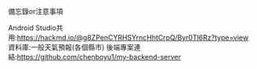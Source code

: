 備忘錄or注意事項

Android Studio共用:https://hackmd.io/@g8ZPenCYRHSYrncHhtCrpQ/Byr0Tl6Rz?type=view
資料庫:一般天氣預報(各個縣市)
後端專案連結:https://github.com/chenboyu1/my-backend-server
